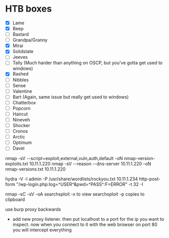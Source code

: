 # HTB boxes
- [x] Lame
- [x] Beep
- [ ] Bastard
- [ ] Grandpa/Granny
- [x] Mirai
- [x] Solidstate
- [ ] Jeeves
- [ ] Tally (Much harder than anything on OSCP, but you've gotta get used to windows)
- [x] Bashed
- [ ] Nibbles
- [ ] Sense
- [ ] Valentine
- [ ] Bart (Again, same issue but really get used to windows)
- [ ] Chatterbox
- [ ] Popcorn
- [ ] Haircut
- [ ] Nineveh
- [ ] Shocker
- [ ] Cronos
- [ ] Arctic
- [ ] Optimum
- [ ] Davel

nmap -sV --script=exploit,external,vuln,auth,default -oN nmap-version-exploits.txt 10.11.1.220
nmap -sV --reason --dns-server 10.11.1.220 -oN nmap-versions.txt 10.11.1.220

hydra -V -l admin -P /usr/share/wordlists/rockyou.txt 10.11.1.234 http-post-form "/wp-login.php:log=^USER^&pwd=^PASS^:F=ERROR" -t 32 -I

nmap -sC -sV -oA
searchsploit -x to view
searchsploit -p copies to clipboard

use burp proxy backwards
- add new proxy listener. then put localhost to a port for the ip you want to inspect. now when you connect to it with the web browser on port 80 you will intercept everything
